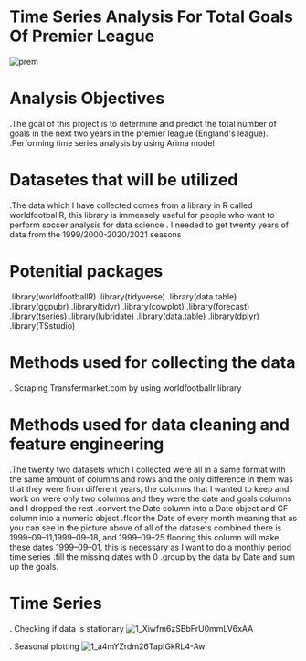 # Time Series Analysis For Total Goals Of Premier League

![prem](https://user-images.githubusercontent.com/79353291/153533536-5db5166e-06aa-471c-97a8-3302d47a6629.gif)

# Analysis Objectives
.The goal of this project is to determine and predict the total number of goals in the next two years in the premier league (England's league).
.Performing time series analysis by using Arima model

# Datasetes that will be utilized
.The data which I have collected comes from a library in R called worldfootballR, this library is immensely useful for people who want to perform soccer analysis for data science
. I needed to get twenty years of data from the 1999/2000-2020/2021 seasons

# Potenitial packages
.library(worldfootballR)
.library(tidyverse)
.library(data.table)
.library(ggpubr)
.library(tidyr)
.library(cowplot)
.library(forecast)
.library(tseries)
.library(lubridate)
.library(data.table)
.library(dplyr)
.library(TSstudio)

# Methods used for collecting the data
. Scraping Transfermarket.com by using worldfootballr library

# Methods used for data cleaning and feature engineering
.The twenty two datasets which I collected were all in a same format with the same amount of columns and rows and the only difference in them was that they were from different years, the columns that I wanted to keep and work on were only two columns and they were the date and goals columns and I dropped the rest
.convert the Date column into a Date object and GF column into a numeric object
.floor the Date of every month meaning that as you can see in the picture above of all of the datasets combined there is 1999–09–11,1999–09–18, and 1999–09–25 flooring this column will make these dates 1999–09–01, this is necessary as I want to do a monthly period time series
.fill the missing dates with 0
.group by the data by Date and sum up the goals.

# Time Series
. Checking if data is stationary
![1_Xiwfm6zSBbFrU0mmLV6xAA](https://user-images.githubusercontent.com/79353291/153534841-75d3da0d-9664-436a-a562-c7b8c606438e.jpeg)

. Seasonal plotting
![1_a4mYZrdm26TapIGkRL4-Aw](https://user-images.githubusercontent.com/79353291/153534940-b94dcf18-7078-4a9c-85a3-df32c84370f7.png)



